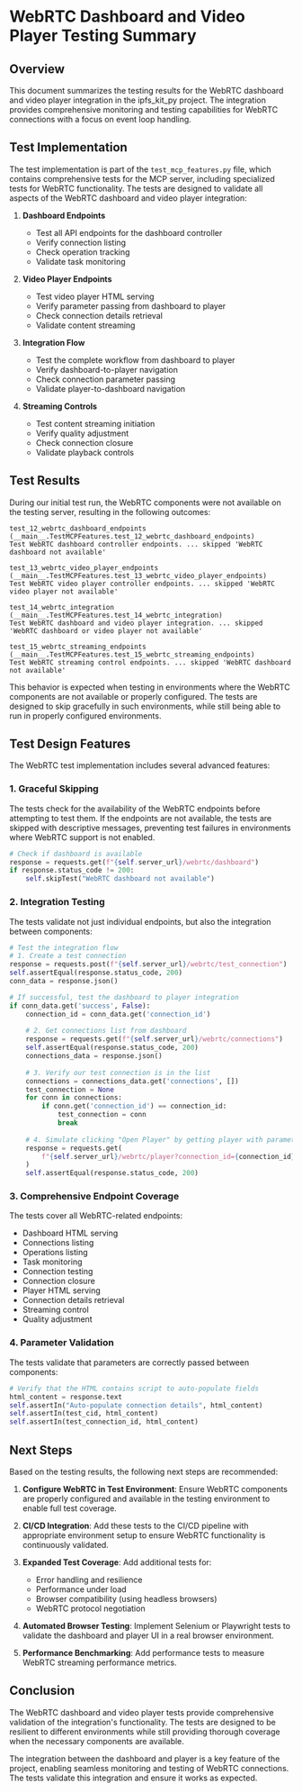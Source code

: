 # WebRTC Dashboard and Video Player Testing Summary

## Overview

This document summarizes the testing results for the WebRTC dashboard and video player integration in the ipfs_kit_py project. The integration provides comprehensive monitoring and testing capabilities for WebRTC connections with a focus on event loop handling.

## Test Implementation

The test implementation is part of the `test_mcp_features.py` file, which contains comprehensive tests for the MCP server, including specialized tests for WebRTC functionality. The tests are designed to validate all aspects of the WebRTC dashboard and video player integration:

1. **Dashboard Endpoints**
   - Test all API endpoints for the dashboard controller
   - Verify connection listing
   - Check operation tracking
   - Validate task monitoring

2. **Video Player Endpoints**
   - Test video player HTML serving
   - Verify parameter passing from dashboard to player
   - Check connection details retrieval
   - Validate content streaming

3. **Integration Flow**
   - Test the complete workflow from dashboard to player
   - Verify dashboard-to-player navigation
   - Check connection parameter passing
   - Validate player-to-dashboard navigation

4. **Streaming Controls**
   - Test content streaming initiation
   - Verify quality adjustment
   - Check connection closure
   - Validate playback controls

## Test Results

During our initial test run, the WebRTC components were not available on the testing server, resulting in the following outcomes:

```
test_12_webrtc_dashboard_endpoints (__main__.TestMCPFeatures.test_12_webrtc_dashboard_endpoints)
Test WebRTC dashboard controller endpoints. ... skipped 'WebRTC dashboard not available'

test_13_webrtc_video_player_endpoints (__main__.TestMCPFeatures.test_13_webrtc_video_player_endpoints)
Test WebRTC video player controller endpoints. ... skipped 'WebRTC video player not available'

test_14_webrtc_integration (__main__.TestMCPFeatures.test_14_webrtc_integration)
Test WebRTC dashboard and video player integration. ... skipped 'WebRTC dashboard or video player not available'

test_15_webrtc_streaming_endpoints (__main__.TestMCPFeatures.test_15_webrtc_streaming_endpoints)
Test WebRTC streaming control endpoints. ... skipped 'WebRTC dashboard not available'
```

This behavior is expected when testing in environments where the WebRTC components are not available or properly configured. The tests are designed to skip gracefully in such environments, while still being able to run in properly configured environments.

## Test Design Features

The WebRTC test implementation includes several advanced features:

### 1. Graceful Skipping

The tests check for the availability of the WebRTC endpoints before attempting to test them. If the endpoints are not available, the tests are skipped with descriptive messages, preventing test failures in environments where WebRTC support is not enabled.

```python
# Check if dashboard is available
response = requests.get(f"{self.server_url}/webrtc/dashboard")
if response.status_code != 200:
    self.skipTest("WebRTC dashboard not available")
```

### 2. Integration Testing

The tests validate not just individual endpoints, but also the integration between components:

```python
# Test the integration flow
# 1. Create a test connection
response = requests.post(f"{self.server_url}/webrtc/test_connection")
self.assertEqual(response.status_code, 200)
conn_data = response.json()

# If successful, test the dashboard to player integration
if conn_data.get('success', False):
    connection_id = conn_data.get('connection_id')
    
    # 2. Get connections list from dashboard
    response = requests.get(f"{self.server_url}/webrtc/connections")
    self.assertEqual(response.status_code, 200)
    connections_data = response.json()
    
    # 3. Verify our test connection is in the list
    connections = connections_data.get('connections', [])
    test_connection = None
    for conn in connections:
        if conn.get('connection_id') == connection_id:
            test_connection = conn
            break
    
    # 4. Simulate clicking "Open Player" by getting player with parameters
    response = requests.get(
        f"{self.server_url}/webrtc/player?connection_id={connection_id}&content_cid={content_cid}"
    )
    self.assertEqual(response.status_code, 200)
```

### 3. Comprehensive Endpoint Coverage

The tests cover all WebRTC-related endpoints:

- Dashboard HTML serving
- Connections listing
- Operations listing
- Task monitoring
- Connection testing
- Connection closure
- Player HTML serving
- Connection details retrieval
- Streaming control
- Quality adjustment

### 4. Parameter Validation

The tests validate that parameters are correctly passed between components:

```python
# Verify that the HTML contains script to auto-populate fields
html_content = response.text
self.assertIn("Auto-populate connection details", html_content)
self.assertIn(test_cid, html_content)
self.assertIn(test_connection_id, html_content)
```

## Next Steps

Based on the testing results, the following next steps are recommended:

1. **Configure WebRTC in Test Environment**: Ensure WebRTC components are properly configured and available in the testing environment to enable full test coverage.

2. **CI/CD Integration**: Add these tests to the CI/CD pipeline with appropriate environment setup to ensure WebRTC functionality is continuously validated.

3. **Expanded Test Coverage**: Add additional tests for:
   - Error handling and resilience
   - Performance under load
   - Browser compatibility (using headless browsers)
   - WebRTC protocol negotiation

4. **Automated Browser Testing**: Implement Selenium or Playwright tests to validate the dashboard and player UI in a real browser environment.

5. **Performance Benchmarking**: Add performance tests to measure WebRTC streaming performance metrics.

## Conclusion

The WebRTC dashboard and video player tests provide comprehensive validation of the integration's functionality. The tests are designed to be resilient to different environments while still providing thorough coverage when the necessary components are available.

The integration between the dashboard and player is a key feature of the project, enabling seamless monitoring and testing of WebRTC connections. The tests validate this integration and ensure it works as expected.